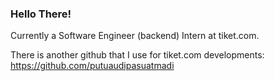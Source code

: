 ### Hello There!
Currently a Software Engineer (backend) Intern at tiket.com.

There is another github that I use for tiket.com developments: 
https://github.com/putuaudipasuatmadi
